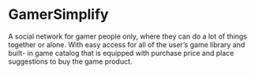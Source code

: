 # GamerSimplify
A social network for gamer people only, where they can do a lot of things together or alone. With easy access for all of the user’s game library and built- in game catalog that is equipped with purchase  price and place suggestions to buy the game product.

